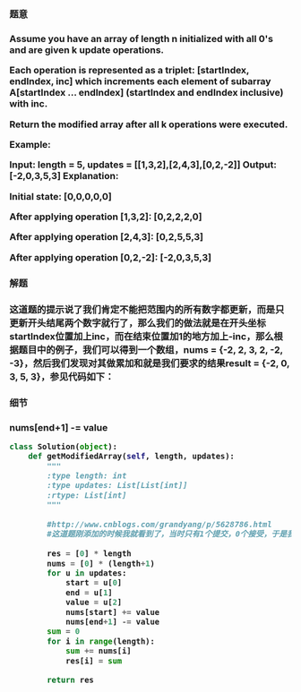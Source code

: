 <h3>题意<h3>
<p>
Assume you have an array of length n initialized with all 0's and are given k update operations.

Each operation is represented as a triplet: [startIndex, endIndex, inc] which increments each element of subarray A[startIndex ... endIndex] (startIndex and endIndex inclusive) with inc.

Return the modified array after all k operations were executed.

Example:

Input: length = 5, updates = [[1,3,2],[2,4,3],[0,2,-2]]
Output: [-2,0,3,5,3]
Explanation:

Initial state:
[0,0,0,0,0]

After applying operation [1,3,2]:
[0,2,2,2,0]

After applying operation [2,4,3]:
[0,2,5,5,3]

After applying operation [0,2,-2]:
[-2,0,3,5,3]
<p>




<h3>解题<h3>
<p>
这道题的提示说了我们肯定不能把范围内的所有数字都更新，而是只更新开头结尾两个数字就行了，那么我们的做法就是在开头坐标startIndex位置加上inc，而在结束位置加1的地方加上-inc，那么根据题目中的例子，我们可以得到一个数组，nums = {-2, 2, 3, 2, -2, -3}，然后我们发现对其做累加和就是我们要求的结果result = {-2, 0, 3, 5, 3}，参见代码如下：
        
<p>


<h3>细节<h3>
<p>
nums[end+1] -= value
<p>



```python
class Solution(object):
    def getModifiedArray(self, length, updates):
        """
        :type length: int
        :type updates: List[List[int]]
        :rtype: List[int]
        """
        
        #http://www.cnblogs.com/grandyang/p/5628786.html
        #这道题刚添加的时候我就看到了，当时只有1个提交，0个接受，于是我赶紧做，提交成功后发现我是第一个提交成功的，哈哈，头一次做沙发啊，有点小激动~这道题的提示说了我们肯定不能把范围内的所有数字都更新，而是只更新开头结尾两个数字就行了，那么我们的做法就是在开头坐标startIndex位置加上inc，而在结束位置加1的地方加上-inc，那么根据题目中的例子，我们可以得到一个数组，nums = {-2, 2, 3, 2, -2, -3}，然后我们发现对其做累加和就是我们要求的结果result = {-2, 0, 3, 5, 3}，参见代码如下：
        
        res = [0] * length
        nums = [0] * (length+1)
        for u in updates:
            start = u[0]
            end = u[1]
            value = u[2]
            nums[start] += value
            nums[end+1] -= value
        sum = 0
        for i in range(length):
            sum += nums[i]
            res[i] = sum
        
        return res

```
